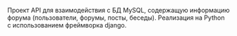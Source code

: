 Проект API для взаимодействия с БД MySQL, содержащую информацию форума (пользователи, форумы, посты, беседы).
Реализация на Python c использованием фреймворка django.

